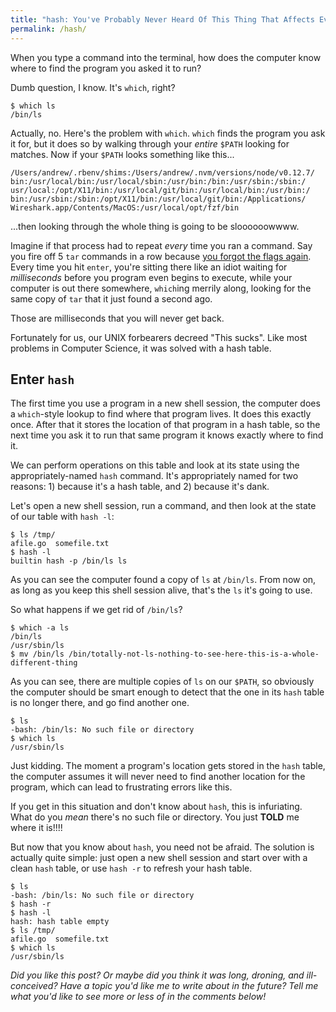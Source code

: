 ```yaml
---
title: "hash: You've Probably Never Heard Of This Thing That Affects Every Command You've Ever Typed In A Terminal"
permalink: /hash/
---
```


When you type a command into the terminal, how does the computer know where to find the program you asked it to run?

Dumb question, I know. It's `which`, right?

```
$ which ls
/bin/ls
```

Actually, no. Here's the problem with `which`. `which` finds the program you ask it for, but it does so by walking through your *entire* `$PATH` looking for matches. Now if your `$PATH` looks something like this...

```
/Users/andrew/.rbenv/shims:/Users/andrew/.nvm/versions/node/v0.12.7/
bin:/usr/local/bin:/usr/local/sbin:/usr/bin:/bin:/usr/sbin:/sbin:/
usr/local:/opt/X11/bin:/usr/local/git/bin:/usr/local/bin:/usr/bin:/
bin:/usr/sbin:/sbin:/opt/X11/bin:/usr/local/git/bin:/Applications/
Wireshark.app/Contents/MacOS:/usr/local/opt/fzf/bin
```

...then looking through the whole thing is going to be sloooooowwww. 

Imagine if that process had to repeat *every* time you ran a command. Say you fire off 5 `tar` commands in a row because [you forgot the flags again](https://xkcd.com/1168/). Every time you hit `enter`, you're sitting there like an idiot waiting for *milliseconds* before you program even begins to execute, while your computer is out there somewhere, `which`ing merrily along, looking for the same copy of `tar` that it just found a second ago.

Those are milliseconds that you will never get back.

Fortunately for us, our UNIX forbearers decreed "This sucks". Like most problems in Computer Science, it was solved with a hash table.

## Enter `hash`

The first time you use a program in a new shell session, the computer does a `which`-style lookup to find where that program lives. It does this exactly once. After that it stores the location of that program in a hash table, so the next time you ask it to run that same program it knows exactly where to find it. 

We can perform operations on this table and look at its state using the appropriately-named `hash` command. It's appropriately named for two reasons: 1) because it's a hash table, and 2) because it's dank. 

Let's open a new shell session, run a command, and then look at the state of our table with `hash -l`:

```
$ ls /tmp/
afile.go  somefile.txt
$ hash -l
builtin hash -p /bin/ls ls
```

As you can see the computer found a copy of `ls` at `/bin/ls`. From now on, as long as you keep this shell session alive, that's the `ls` it's going to use.

So what happens if we get rid of `/bin/ls`? 

```
$ which -a ls
/bin/ls
/usr/sbin/ls
$ mv /bin/ls /bin/totally-not-ls-nothing-to-see-here-this-is-a-whole-different-thing
```

As you can see, there are multiple copies of `ls` on our `$PATH`, so obviously the computer should be smart enough to detect that the one in its `hash` table is no longer there, and go find another one.

```
$ ls
-bash: /bin/ls: No such file or directory
$ which ls
/usr/sbin/ls
```

Just kidding. The moment a program's location gets stored in the `hash` table, the computer assumes it will never need to find another location for the program, which can lead to frustrating errors like this.

If you get in this situation and don't know about `hash`, this is infuriating. What do you *mean* there's no such file or directory. You just **TOLD** me where it is!!!!

But now that you know about `hash`, you need not be afraid. The solution is actually quite simple: just open a new shell session and start over with a clean `hash` table, or use `hash -r` to refresh your hash table.

```
$ ls
-bash: /bin/ls: No such file or directory
$ hash -r 
$ hash -l
hash: hash table empty
$ ls /tmp/
afile.go  somefile.txt
$ which ls
/usr/sbin/ls
```

*Did you like this post? Or maybe did you think it was long, droning, and ill-conceived? Have a topic you'd like me to write about in the future? Tell me what you'd like to see more or less of in the comments below!*
